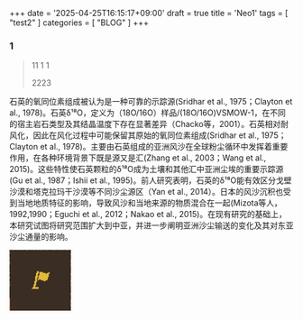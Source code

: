 +++
date = '2025-04-25T16:15:17+09:00'
draft = true
title = 'Neo1'
tags = [ "test2" ]
categories = [ "BLOG" ]
+++

### 1
>
> 11     1                    1
>
> 2223
>
石英的氧同位素组成被认为是一种可靠的示踪源(Sridhar et al., 1975；Clayton et al., 1978)。石英δ¹⁸O，定义为（18O/16O）样品/(18O/16O)VSMOW-1，在不同的宿主岩石类型及其结晶温度下存在显著差异（Chacko等，2001）。石英相对耐风化，因此在风化过程中可能保留其原始的氧同位素组成(Sridhar et al., 1975；Clayton et al., 1978)。主要由石英组成的亚洲风沙在全球粉尘循环中发挥着重要作用，在各种环境背景下既是源又是汇(Zhang et al., 2003；Wang et al., 2015)。这些特性使石英颗粒的δ¹⁸O成为土壤和其他汇中亚洲尘埃的重要示踪源(Gu et al., 1987；Ishii et al., 1995)。前人研究表明，石英的δ¹⁸O能有效区分戈壁沙漠和塔克拉玛干沙漠等不同沙尘源区（Yan et al., 2014）。日本的风沙沉积也受到当地地质特征的影响，导致风沙和当地来源的物质混合在一起(Mizota等人，1992,1990；Eguchi et al., 2012；Nakao et al., 2015)。在现有研究的基础上，本研究试图将研究范围扩大到中亚，并进一步阐明亚洲沙尘输送的变化及其对东亚沙尘通量的影响。

![picisthis](bbiy_flag.png)
